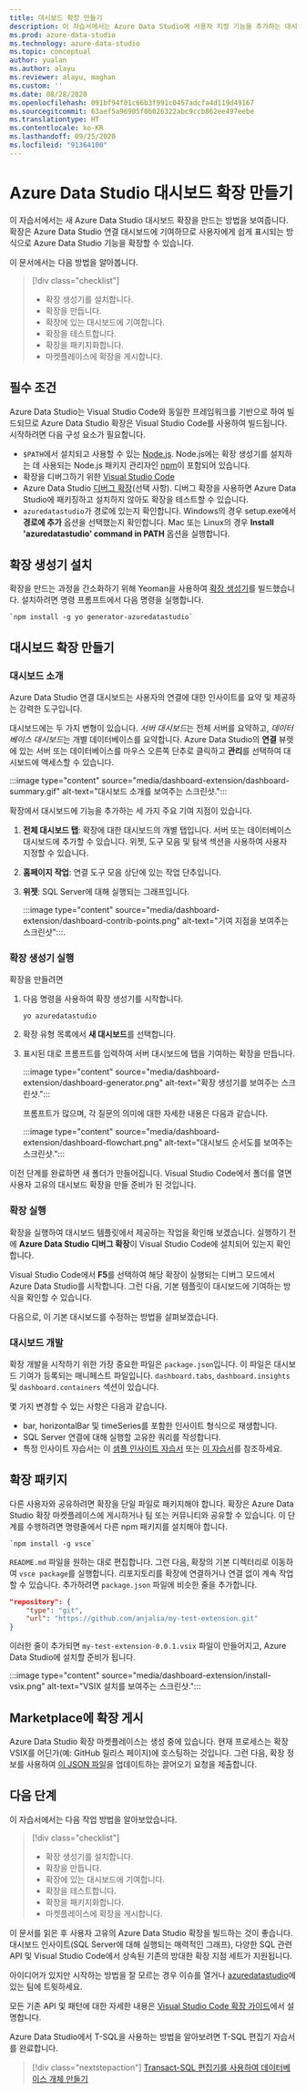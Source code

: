 ```yaml
---
title: 대시보드 확장 만들기
description: 이 자습서에서는 Azure Data Studio에 사용자 지정 기능을 추가하는 대시보드 확장을 만드는 방법을 보여 줍니다.
ms.prod: azure-data-studio
ms.technology: azure-data-studio
ms.topic: conceptual
author: yualan
ms.author: alayu
ms.reviewer: alayu, maghan
ms.custom: ''
ms.date: 08/28/2020
ms.openlocfilehash: 091bf94f01c66b3f991c0457adcfa4d119d49167
ms.sourcegitcommit: 63aef5a96905f0b026322abc9ccb862ee497eebe
ms.translationtype: HT
ms.contentlocale: ko-KR
ms.lasthandoff: 09/25/2020
ms.locfileid: "91364100"
---
```

# <a name="create-an-azure-data-studio-dashboard-extension"></a>Azure Data Studio 대시보드 확장 만들기

이 자습서에서는 새 Azure Data Studio 대시보드 확장을 만드는 방법을 보여줍니다. 확장은 Azure Data Studio 연결 대시보드에 기여하므로 사용자에게 쉽게 표시되는 방식으로 Azure Data Studio 기능을 확장할 수 있습니다.

이 문서에서는 다음 방법을 알아봅니다.

> [!div class="checklist"]
> - 확장 생성기를 설치합니다.
> - 확장을 만듭니다.
> - 확장에 있는 대시보드에 기여합니다.
> - 확장을 테스트합니다.
> - 확장을 패키지화합니다.
> - 마켓플레이스에 확장을 게시합니다.

## <a name="prerequisites"></a>필수 조건

Azure Data Studio는 Visual Studio Code와 동일한 프레임워크를 기반으로 하여 빌드되므로 Azure Data Studio 확장은 Visual Studio Code를 사용하여 빌드됩니다. 시작하려면 다음 구성 요소가 필요합니다.

- `$PATH`에서 설치되고 사용할 수 있는 [Node.js](https://nodejs.org). Node.js에는 확장 생성기를 설치하는 데 사용되는 Node.js 패키지 관리자인 [npm](https://www.npmjs.com/)이 포함되어 있습니다.
- 확장을 디버그하기 위한 [Visual Studio Code](https://code.visualstudio.com)
- Azure Data Studio [디버그 확장](https://marketplace.visualstudio.com/items?itemName=ms-mssql.sqlops-debug)(선택 사항). 디버그 확장을 사용하면 Azure Data Studio에 패키징하고 설치하지 않아도 확장을 테스트할 수 있습니다.
- `azuredatastudio`가 경로에 있는지 확인합니다. Windows의 경우 setup.exe에서 **경로에 추가** 옵션을 선택했는지 확인합니다. Mac 또는 Linux의 경우 **Install 'azuredatastudio' command in PATH** 옵션을 실행합니다.

## <a name="install-the-extension-generator"></a>확장 생성기 설치

확장을 만드는 과정을 간소화하기 위해 Yeoman을 사용하여 [확장 생성기](https://code.visualstudio.com/docs/extensions/yocode)를 빌드했습니다. 설치하려면 명령 프롬프트에서 다음 명령을 실행합니다.

```console
`npm install -g yo generator-azuredatastudio`
```

## <a name="create-your-dashboard-extension"></a>대시보드 확장 만들기

### <a name="introduction-to-the-dashboard"></a>대시보드 소개

Azure Data Studio 연결 대시보드는 사용자의 연결에 대한 인사이트를 요약 및 제공하는 강력한 도구입니다.

대시보드에는 두 가지 변형이 있습니다. *서버 대시보드*는 전체 서버를 요약하고, *데이터베이스 대시보드*는 개별 데이터베이스를 요약합니다. Azure Data Studio의 **연결** 뷰렛에 있는 서버 또는 데이터베이스를 마우스 오른쪽 단추로 클릭하고 **관리**를 선택하여 대시보드에 액세스할 수 있습니다.

:::image type="content" source="media/dashboard-extension/dashboard-summary.gif" alt-text="대시보드 소개를 보여주는 스크린샷.":::

확장에서 대시보드에 기능을 추가하는 세 가지 주요 기여 지점이 있습니다.

1. **전체 대시보드 탭**: 확장에 대한 대시보드의 개별 탭입니다. 서버 또는 데이터베이스 대시보드에 추가할 수 있습니다. 위젯, 도구 모음 및 탐색 섹션을 사용하여 사용자 지정할 수 있습니다.
2. **홈페이지 작업**: 연결 도구 모음 상단에 있는 작업 단추입니다.
3. **위젯**: SQL Server에 대해 실행되는 그래프입니다.

   :::image type="content" source="media/dashboard-extension/dashboard-contrib-points.png" alt-text="기여 지점을 보여주는 스크린샷":::.

### <a name="run-the-extension-generator"></a>확장 생성기 실행

확장을 만들려면

1. 다음 명령을 사용하여 확장 생성기를 시작합니다.

   `yo azuredatastudio`

1. 확장 유형 목록에서 **새 대시보드**를 선택합니다.

1. 표시된 대로 프롬프트를 입력하여 서버 대시보드에 탭을 기여하는 확장을 만듭니다.

   :::image type="content" source="media/dashboard-extension/dashboard-generator.png" alt-text="확장 생성기를 보여주는 스크린샷.":::

   프롬프트가 많으며, 각 질문의 의미에 대한 자세한 내용은 다음과 같습니다.

   :::image type="content" source="media/dashboard-extension/dashboard-flowchart.png" alt-text="대시보드 순서도를 보여주는 스크린샷.":::

이전 단계를 완료하면 새 폴더가 만들어집니다. Visual Studio Code에서 폴더를 열면 사용자 고유의 대시보드 확장을 만들 준비가 된 것입니다.

### <a name="run-the-extension"></a>확장 실행

확장을 실행하여 대시보드 템플릿에서 제공하는 작업을 확인해 보겠습니다. 실행하기 전에 **Azure Data Studio 디버그 확장**이 Visual Studio Code에 설치되어 있는지 확인합니다.

Visual Studio Code에서 **F5**를 선택하여 해당 확장이 실행되는 디버그 모드에서 Azure Data Studio를 시작합니다. 그런 다음, 기본 템플릿이 대시보드에 기여하는 방식을 확인할 수 있습니다.

다음으로, 이 기본 대시보드를 수정하는 방법을 살펴보겠습니다.

### <a name="develop-the-dashboard"></a>대시보드 개발

확장 개발을 시작하기 위한 가장 중요한 파일은 `package.json`입니다. 이 파일은 대시보드 기여가 등록되는 매니페스트 파일입니다. `dashboard.tabs`, `dashboard.insights` 및 `dashboard.containers` 섹션이 있습니다.

몇 가지 변경할 수 있는 사항은 다음과 같습니다.

- bar, horizontalBar 및 timeSeries를 포함한 인사이트 형식으로 재생합니다.
- SQL Server 연결에 대해 실행할 고유한 쿼리를 작성합니다.
- 특정 인사이트 자습서는 이 [샘플 인사이트 자습서](../tutorial-qds-sql-server.md) 또는 [이 자습서](../tutorial-table-space-sql-server.md)를 참조하세요.

## <a name="package-your-extension"></a>확장 패키지

다른 사용자와 공유하려면 확장을 단일 파일로 패키지해야 합니다. 확장은 Azure Data Studio 확장 마켓플레이스에 게시하거나 팀 또는 커뮤니티와 공유할 수 있습니다. 이 단계를 수행하려면 명령줄에서 다른 npm 패키지를 설치해야 합니다.

```console
`npm install -g vsce`
```

`README.md` 파일을 원하는 대로 편집합니다. 그런 다음, 확장의 기본 디렉터리로 이동하여 `vsce package`를 실행합니다. 리포지토리를 확장에 연결하거나 연결 없이 계속 작업할 수 있습니다. 추가하려면 `package.json` 파일에 비슷한 줄을 추가합니다.

```json
"repository": {
    "type": "git",
    "url": "https://github.com/anjalia/my-test-extension.git"
}
```

이러한 줄이 추가되면 `my-test-extension-0.0.1.vsix` 파일이 만들어지고, Azure Data Studio에 설치할 준비가 됩니다.

:::image type="content" source="media/dashboard-extension/install-vsix.png" alt-text="VSIX 설치를 보여주는 스크린샷.":::

## <a name="publish-your-extension-to-the-marketplace"></a>Marketplace에 확장 게시

Azure Data Studio 확장 마켓플레이스는 생성 중에 있습니다. 현재 프로세스는 확장 VSIX를 어딘가(예: GitHub 릴리스 페이지)에 호스팅하는 것입니다. 그런 다음, 확장 정보를 사용하여 [이 JSON 파일](https://github.com/Microsoft/azuredatastudio/blob/release/extensions/extensionsGallery.json)을 업데이트하는 끌어오기 요청을 제출합니다.

## <a name="next-steps"></a>다음 단계

이 자습서에서는 다음 작업 방법을 알아보았습니다.
> [!div class="checklist"]
> - 확장 생성기를 설치합니다.
> - 확장을 만듭니다.
> - 확장에 있는 대시보드에 기여합니다.
> - 확장을 테스트합니다.
> - 확장을 패키지화합니다.
> - 마켓플레이스에 확장을 게시합니다.

이 문서를 읽은 후 사용자 고유의 Azure Data Studio 확장을 빌드하는 것이 좋습니다. 대시보드 인사이트(SQL Server에 대해 실행되는 매력적인 그래프), 다양한 SQL 관련 API 및 Visual Studio Code에서 상속된 기존의 방대한 확장 지점 세트가 지원됩니다.

아이디어가 있지만 시작하는 방법을 잘 모르는 경우 이슈를 열거나 [azuredatastudio](https://twitter.com/azuredatastudio)에 있는 팀에 트윗하세요.

모든 기존 API 및 패턴에 대한 자세한 내용은 [Visual Studio Code 확장 가이드](https://code.visualstudio.com/docs/extensions/overview)에서 설명합니다.

Azure Data Studio에서 T-SQL을 사용하는 방법을 알아보려면 T-SQL 편집기 자습서를 완료합니다.

> [!div class="nextstepaction"]
> [Transact-SQL 편집기를 사용하여 데이터베이스 개체 만들기](../tutorial-sql-editor.md)
